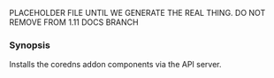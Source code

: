 PLACEHOLDER FILE UNTIL WE GENERATE THE REAL THING. DO NOT REMOVE FROM 1.11 DOCS BRANCH

### Synopsis

Installs the coredns addon components via the API server.